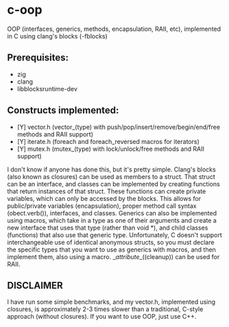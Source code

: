 # c-oop
OOP (interfaces, generics, methods, encapsulation, RAII, etc), implemented in C using clang's blocks (-fblocks)

## Prerequisites:
- zig
- clang
- libblocksruntime-dev

## Constructs implemented:
- \[Y] vector.h (vector_(type) with push/pop/insert/remove/begin/end/free methods and RAII support)
- \[Y] iterate.h (foreach and foreach_reversed macros for iterators)
- \[Y] mutex.h (mutex_(type) with lock/unlock/free methods and RAII support)

I don't know if anyone has done this, but it's pretty simple.
Clang's blocks (also known as closures) can be used as members to a struct.
That struct can be an interface, and classes can be implemented by creating functions
that return instances of that struct. These functions can create private variables, which
can only be accessed by the blocks. This allows for public/private variables (encapsulation),
proper method call syntax (obect.verb()), interfaces, and classes. Generics can also be
implemented using macros, which take in a type as one of their arguments and create a new
interface that uses that type (rather than void \*), and child classes (functions) that also
use that generic type. Unfortunately, C doesn't support interchangeable use of identical
anonymous structs, so you must declare the specific types that you want to use as generics
with macros, and then implement them, also using a macro. \__attribute__((cleanup)) can be
used for RAII.

## DISCLAIMER
I have run some simple benchmarks, and my vector.h, implemented using closures, is
approximately 2-3 times slower than a traditional, C-style approach (without closures).
If you want to use OOP, just use C++.
